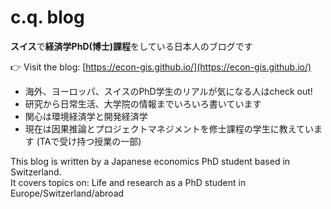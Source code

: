 # c.q. blog

**スイス**で**経済学PhD(博士)課程**をしている日本人のブログです

👉 Visit the blog: [https://econ-gis.github.io/](https://econ-gis.github.io/)

- 海外、ヨーロッパ、スイスのPhD学生のリアルが気になる人はcheck out!
- 研究から日常生活、大学院の情報までいろいろ書いています
- 関心は環境経済学と開発経済学
- 現在は因果推論とプロジェクトマネジメントを修士課程の学生に教えています (TAで受け持つ授業の一部)

This blog is written by a Japanese economics PhD student based in Switzerland.  
It covers topics on: Life and research as a PhD student in Europe/Switzerland/abroad
